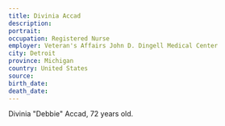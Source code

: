 ```yaml
---
title: Divinia Accad
description: 
portrait: 
occupation: Registered Nurse
employer: Veteran's Affairs John D. Dingell Medical Center
city: Detroit
province: Michigan
country: United States
source: 
birth_date: 
death_date: 
---
```


Divinia "Debbie" Accad, 72 years old.